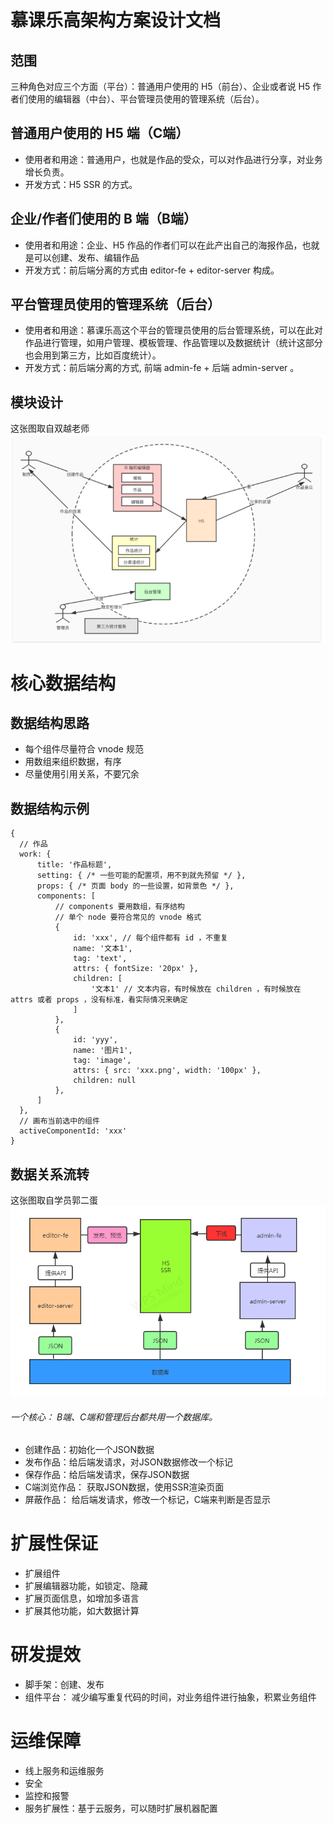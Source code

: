 # 慕课乐高架构方案设计文档

## 范围
三种角色对应三个方面（平台）：普通用户使用的 H5（前台）、企业或者说 H5 作者们使用的编辑器（中台）、平台管理员使用的管理系统（后台）。

## 普通用户使用的 H5 端（C端）
+ 使用者和用途：普通用户，也就是作品的受众，可以对作品进行分享，对业务增长负责。
+ 开发方式：H5 SSR 的方式。

## 企业/作者们使用的 B 端（B端）
+ 使用者和用途：企业、H5 作品的作者们可以在此产出自己的海报作品，也就是可以创建、发布、编辑作品
+ 开发方式：前后端分离的方式由 editor-fe + editor-server 构成。

## 平台管理员使用的管理系统（后台）
+ 使用者和用途：慕课乐高这个平台的管理员使用的后台管理系统，可以在此对作品进行管理，如用户管理、模板管理、作品管理以及数据统计（统计这部分也会用到第三方，比如百度统计）。
+ 开发方式：前后端分离的方式, 前端 admin-fe + 后端 admin-server 。

## 模块设计
这张图取自双越老师
![模块设计](./images/模块设计.jpg '模块设计')
# 核心数据结构
## 数据结构思路
+ 每个组件尽量符合 vnode 规范
+ 用数组来组织数据，有序
+ 尽量使用引用关系，不要冗余
## 数据结构示例
```
{
  // 作品
  work: {
      title: '作品标题',
      setting: { /* 一些可能的配置项，用不到就先预留 */ },
      props: { /* 页面 body 的一些设置，如背景色 */ },
      components: [
          // components 要用数组，有序结构  
          // 单个 node 要符合常见的 vnode 格式
          {
              id: 'xxx', // 每个组件都有 id ，不重复
              name: '文本1',
              tag: 'text',
              attrs: { fontSize: '20px' },
              children: [
                  '文本1' // 文本内容，有时候放在 children ，有时候放在 attrs 或者 props ，没有标准，看实际情况来确定
              ]
          },
          {
              id: 'yyy',
              name: '图片1',
              tag: 'image',
              attrs: { src: 'xxx.png', width: '100px' },
              children: null
          },
      ]
  },  
  // 画布当前选中的组件
  activeComponentId: 'xxx'
}
```
## 数据关系流转
这张图取自学员郭二蛋
![数据关系流转](./images/数据关系流转.png '数据关系流转')
###### 一个核心： B端、C端和管理后台都共用一个数据库。
- 创建作品：初始化一个JSON数据
- 发布作品：给后端发请求，对JSON数据修改一个标记
- 保存作品：给后端发请求，保存JSON数据
- C端浏览作品： 获取JSON数据，使用SSR渲染页面
- 屏蔽作品： 给后端发请求，修改一个标记，C端来判断是否显示
# 扩展性保证
- 扩展组件
- 扩展编辑器功能，如锁定、隐藏
- 扩展页面信息，如增加多语言
- 扩展其他功能，如大数据计算
# 研发提效
- 脚手架：创建、发布
- 组件平台： 减少编写重复代码的时间，对业务组件进行抽象，积累业务组件
# 运维保障
- 线上服务和运维服务
- 安全
- 监控和报警
- 服务扩展性：基于云服务，可以随时扩展机器配置
